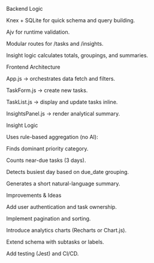 Backend Logic

Knex + SQLite for quick schema and query building.

Ajv for runtime validation.

Modular routes for /tasks and /insights.

Insight logic calculates totals, groupings, and summaries.

Frontend Architecture

App.js → orchestrates data fetch and filters.

TaskForm.js → create new tasks.

TaskList.js → display and update tasks inline.

InsightsPanel.js → render analytical summary.

Insight Logic

Uses rule-based aggregation (no AI):

Finds dominant priority category.

Counts near-due tasks (3 days).

Detects busiest day based on due_date grouping.

Generates a short natural-language summary.

Improvements & Ideas

Add user authentication and task ownership.

Implement pagination and sorting.

Introduce analytics charts (Recharts or Chart.js).

Extend schema with subtasks or labels.

Add testing (Jest) and CI/CD.
